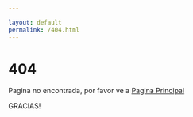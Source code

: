 ```yaml
---

layout: default
permalink: /404.html
---
```


# 404

Pagina no encontrada, por favor ve a [Pagina Principal](http://www.tallerdeprogramacion.com/)

GRACIAS!
